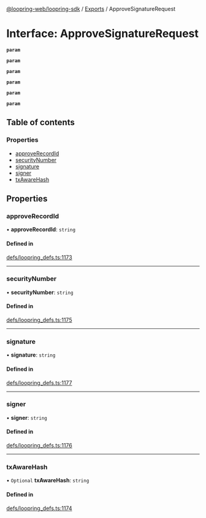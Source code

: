[@loopring-web/loopring-sdk](../README.md) / [Exports](../modules.md) / ApproveSignatureRequest

# Interface: ApproveSignatureRequest

**`param`**

**`param`**

**`param`**

**`param`**

**`param`**

**`param`**

## Table of contents

### Properties

- [approveRecordId](ApproveSignatureRequest.md#approverecordid)
- [securityNumber](ApproveSignatureRequest.md#securitynumber)
- [signature](ApproveSignatureRequest.md#signature)
- [signer](ApproveSignatureRequest.md#signer)
- [txAwareHash](ApproveSignatureRequest.md#txawarehash)

## Properties

### approveRecordId

• **approveRecordId**: `string`

#### Defined in

[defs/loopring_defs.ts:1173](https://github.com/Loopring/loopring_sdk/blob/02976c9/src/defs/loopring_defs.ts#L1173)

___

### securityNumber

• **securityNumber**: `string`

#### Defined in

[defs/loopring_defs.ts:1175](https://github.com/Loopring/loopring_sdk/blob/02976c9/src/defs/loopring_defs.ts#L1175)

___

### signature

• **signature**: `string`

#### Defined in

[defs/loopring_defs.ts:1177](https://github.com/Loopring/loopring_sdk/blob/02976c9/src/defs/loopring_defs.ts#L1177)

___

### signer

• **signer**: `string`

#### Defined in

[defs/loopring_defs.ts:1176](https://github.com/Loopring/loopring_sdk/blob/02976c9/src/defs/loopring_defs.ts#L1176)

___

### txAwareHash

• `Optional` **txAwareHash**: `string`

#### Defined in

[defs/loopring_defs.ts:1174](https://github.com/Loopring/loopring_sdk/blob/02976c9/src/defs/loopring_defs.ts#L1174)
